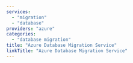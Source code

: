 ```yaml
---
services: 
  - "migration"
  - "database"
providers: "azure"
categories:
  - "database migration"
title: "Azure Database Migration Service"
linkTitle: "Azure Database Migration Service"
---
```

